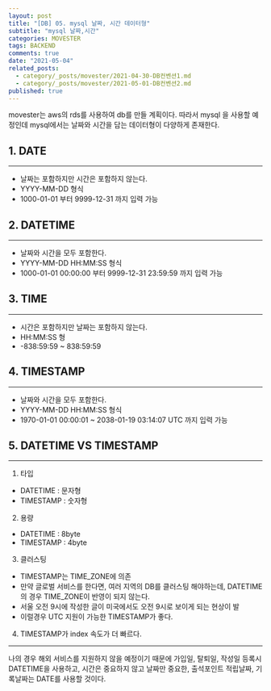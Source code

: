 ```yaml
---
layout: post
title: "[DB] 05. mysql 날짜, 시간 데이터형"
subtitle: "mysql 날짜,시간"
categories: MOVESTER
tags: BACKEND
comments: true
date: "2021-05-04"
related_posts:
  - category/_posts/movester/2021-04-30-DB컨벤션1.md
  - category/_posts/movester/2021-05-01-DB컨벤션2.md
published: true
---
```


movester는 aws의 rds를 사용하여 db를 만들 계획이다.
따라서 mysql 을 사용할 예정인데 mysql에서는 날짜와 시간을 담는 데이터형이 다양하게 존재한다.

## 1. DATE
---
- 날짜는 포함하지만 시간은 포함하지 않는다.
- YYYY-MM-DD 형식
- 1000-01-01 부터 9999-12-31 까지 입력 가능

## 2. DATETIME
---
- 날짜와 시간을 모두 포함한다.
- YYYY-MM-DD HH:MM:SS 형식
- 1000-01-01 00:00:00 부터 9999-12-31 23:59:59 까지 입력 가능

## 3. TIME
---
- 시간은 포함하지만 날짜는 포함하지 않는다.
- HH:MM:SS 형
- -838:59:59 ~ 838:59:59

## 4. TIMESTAMP
---
- 날짜와 시간을 모두 포함한다.
- YYYY-MM-DD HH:MM:SS 형식
- 1970-01-01 00:00:01 ~ 2038-01-19 03:14:07 UTC 까지 입력 가능

## 5. DATETIME VS TIMESTAMP
---
1. 타입
- DATETIME : 문자형
- TIMESTAMP : 숫자형
2. 용량
- DATETIME : 8byte
- TIMESTAMP : 4byte
3. 클러스팅
- TIMESTAMP는 TIME_ZONE에 의존
- 만약 글로벌 서비스를 한다면, 여러 지역의 DB를 클러스팅 해야하는데, DATETIME의 경우 TIME_ZONE이 반영이 되지 않는다.
- 서울 오전 9시에 작성한 글이 미국에서도 오전 9시로 보이게 되는 현상이 발
- 이럴경우 UTC 지원이 가능한 TIMESTAMP가 좋다.
4. TIMESTAMP가 index 속도가 더 빠르다.


---
나의 경우 해외 서비스를 지원하지 않을 예정이기 때문에
가입일, 탈퇴일, 작성일 등록시 DATETIME을 사용하고,
시간은 중요하지 않고 날짜만 중요한, 출석포인트 적립날짜, 기록날짜는 DATE를 사용할 것이다.
